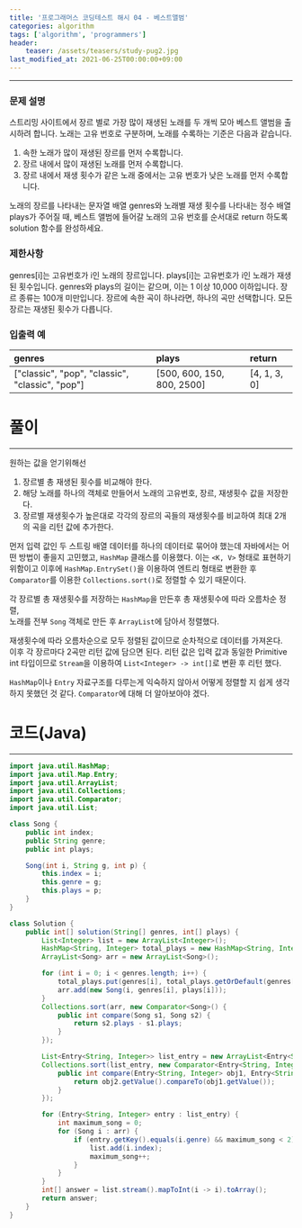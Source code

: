 ```yaml
---
title: '프로그래머스 코딩테스트 해시 04 - 베스트앨범'
categories: algorithm
tags: ['algorithm', 'programmers']
header:
    teaser: /assets/teasers/study-pug2.jpg
last_modified_at: 2021-06-25T00:00:00+09:00
---
```

- - -
### 문제 설명
스트리밍 사이트에서 장르 별로 가장 많이 재생된 노래를 두 개씩 모아 베스트 앨범을 출시하려 합니다. 노래는 고유 번호로 구분하며, 노래를 수록하는 기준은 다음과 같습니다.
1. 속한 노래가 많이 재생된 장르를 먼저 수록합니다.
2. 장르 내에서 많이 재생된 노래를 먼저 수록합니다.
3. 장르 내에서 재생 횟수가 같은 노래 중에서는 고유 번호가 낮은 노래를 먼저 수록합니다.

노래의 장르를 나타내는 문자열 배열 genres와 노래별 재생 횟수를 나타내는 정수 배열 plays가 주어질 때, 베스트 앨범에 들어갈 노래의 고유 번호를 순서대로 return 하도록 solution 함수를 완성하세요.
### 제한사항
genres[i]는 고유번호가 i인 노래의 장르입니다.
plays[i]는 고유번호가 i인 노래가 재생된 횟수입니다.
genres와 plays의 길이는 같으며, 이는 1 이상 10,000 이하입니다.
장르 종류는 100개 미만입니다.
장르에 속한 곡이 하나라면, 하나의 곡만 선택합니다.
모든 장르는 재생된 횟수가 다릅니다.
### 입출력 예

| genres                                          | plays                      | return       |
| :---------------------------------------------- | :------------------------- | :----------- |
| ["classic", "pop", "classic", "classic", "pop"] | [500, 600, 150, 800, 2500] | [4, 1, 3, 0] |

# 풀이
- - -   

원하는 값을 얻기위해선

1. 장르별 총 재생된 횟수를 비교해야 한다.
2. 해당 노래를 하나의 객체로 만들어서 노래의 고유번호, 장르, 재생횟수 값을 저장한다.
3. 장르별 재생횟수가 높은대로 각각의 장르의 곡들의 재생횟수를 비교하여 최대 2개의 곡을 리턴 값에 추가한다.

먼저 입력 값인 두 스트링 배열 데이터를 하나의 데이터로 묶어야 했는데 자바에서는 어떤 방법이 좋을지 고민했고, `HashMap` 클래스를 이용했다. 이는 `<K, V>` 형태로 표현하기 위함이고 이후에 `HashMap.EntrySet()`을 이용하여 엔트리 형태로 변환한 후  `Comparator`를 이용한 `Collections.sort()`로 정렬할 수 있기 때문이다.

각 장르별 총 재생횟수를 저장하는 `HashMap`을 만든후 총 재생횟수에 따라 오름차순 정렬,   
노래를 전부 `Song` 객체로 만든 후 `ArrayList`에 담아서 정렬했다.

재생횟수에 따라 오름차순으로 모두 정렬된 값이므로 순차적으로 데이터를 가져온다.   
이후 각 장르마다 2곡만 리턴 값에 담으면 된다. 리턴 값은 입력 값과 동일한 Primitive int 타입이므로 `Stream`을 이용하여 `List<Integer> -> int[]`로 변환 후 리턴 했다.

`HashMap`이나 `Entry` 자료구조를 다루는게 익숙하지 않아서 어떻게 정렬할 지 쉽게 생각하지 못했던 것 같다. `Comparator`에 대해 더 알아보아야 겠다.

# 코드(Java)
- - -
```java
import java.util.HashMap;
import java.util.Map.Entry;
import java.util.ArrayList;
import java.util.Collections;
import java.util.Comparator;
import java.util.List;

class Song {
    public int index;
    public String genre;
    public int plays;

    Song(int i, String g, int p) {
        this.index = i;
        this.genre = g;
        this.plays = p;
    }
}

class Solution {
    public int[] solution(String[] genres, int[] plays) {
        List<Integer> list = new ArrayList<Integer>();
        HashMap<String, Integer> total_plays = new HashMap<String, Integer>();
        ArrayList<Song> arr = new ArrayList<Song>();

        for (int i = 0; i < genres.length; i++) {
            total_plays.put(genres[i], total_plays.getOrDefault(genres[i], 0) + plays[i]);
            arr.add(new Song(i, genres[i], plays[i]));
        }
        Collections.sort(arr, new Comparator<Song>() {
            public int compare(Song s1, Song s2) {
                return s2.plays - s1.plays;
            }
        });

        List<Entry<String, Integer>> list_entry = new ArrayList<Entry<String, Integer>>(total_plays.entrySet());
        Collections.sort(list_entry, new Comparator<Entry<String, Integer>>() {
            public int compare(Entry<String, Integer> obj1, Entry<String, Integer> obj2) {
                return obj2.getValue().compareTo(obj1.getValue());
            }
        });

        for (Entry<String, Integer> entry : list_entry) {
            int maximum_song = 0;
            for (Song i : arr) {
                if (entry.getKey().equals(i.genre) && maximum_song < 2) {
                    list.add(i.index);
                    maximum_song++;
                }
            }
        }
        int[] answer = list.stream().mapToInt(i -> i).toArray();
        return answer;
    }
}
```
